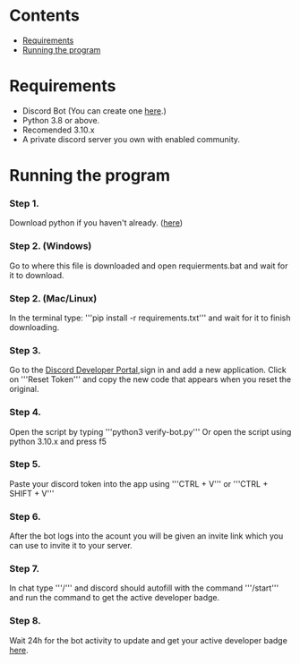 # Contents
- [Requirements](Requirements)
- [Running the program](Runningtheprogram)

# Requirements
- Discord Bot (You can create one [here](https://discord.com/developers/applications).)
- Python 3.8 or above.
-   Recomended 3.10.x
- A private discord server you own with enabled community.

# Running the program
### Step 1.
Download python if you haven't already. ([here](https://www.python.org)) 

### Step 2. (Windows)
Go to where this file is downloaded and open requierments.bat and wait for it to download.

### Step 2. (Mac/Linux)
In the terminal type: 
'''pip install -r requirements.txt'''
and wait for it to finish downloading.

### Step 3.
Go to the [Discord Developer Portal](https://discord.com/developers/applications),sign in and add a new application.
Click on '''Reset Token''' and copy the new code that appears when you reset the original.

### Step 4. 
Open the script by typing '''python3 verify-bot.py'''
Or open the script using python 3.10.x and press f5

### Step 5.
Paste your discord token into the app using '''CTRL + V''' or '''CTRL + SHIFT + V'''

### Step 6.
After the bot logs into the acount you will be given an invite link which you can use to invite it to your server.

### Step 7.
In chat type '''/''' and discord should autofill with the command '''/start''' and run the command to get the active developer badge.

### Step 8.
Wait 24h for the bot activity to update and get your active developer badge [here](https://discord.com/developers/active-developer).
